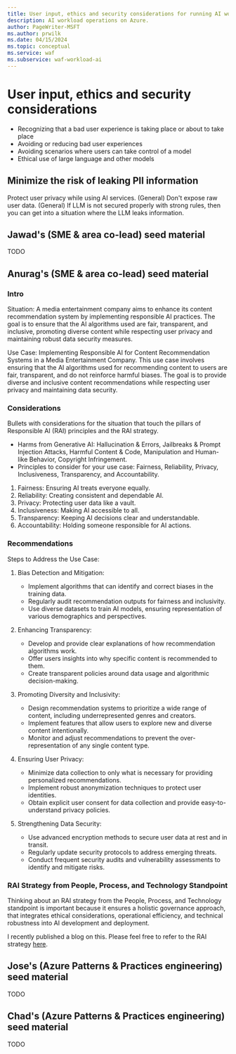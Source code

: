 ```yaml
---
title: User input, ethics and security considerations for running AI workloads on Azure
description: AI workload operations on Azure.
author: PageWriter-MSFT
ms.author: prwilk
ms.date: 04/15/2024
ms.topic: conceptual
ms.service: waf
ms.subservice: waf-workload-ai
---
```


# User input, ethics and security considerations


- Recognizing that a bad user experience is taking place or about to take place
- Avoiding or reducing bad user experiences
- Avoiding scenarios where users can take control of a model
- Ethical use of large language and other models


## Minimize the risk of leaking PII information

Protect user privacy while using AI services. (General)
Don't expose  raw user data. (General)
If LLM is not secured properly with strong rules, then you can get into a situation where the LLM leaks information.

## Jawad's (SME & area co-lead) seed material

TODO

## Anurag's (SME & area co-lead) seed material




### Intro

Situation: A media entertainment company aims to enhance its content recommendation system by implementing responsible AI practices. The goal is to ensure that the AI algorithms used are fair, transparent, and inclusive, promoting diverse content while respecting user privacy and maintaining robust data security measures.

Use Case: Implementing Responsible AI for Content Recommendation Systems in a Media Entertainment Company. This use case involves ensuring that the AI algorithms used for recommending content to users are fair, transparent, and do not reinforce harmful biases. The goal is to provide diverse and inclusive content recommendations while respecting user privacy and maintaining data security.

### Considerations

Bullets with considerations for the situation that touch the pillars of Responsible AI (RAI) principles and the RAI strategy.

- Harms from Generative AI: Hallucination & Errors, Jailbreaks & Prompt Injection Attacks, Harmful Content & Code, Manipulation and Human-like Behavior, Copyright Infringement.
- Principles to consider for your use case: Fairness, Reliability, Privacy, Inclusiveness, Transparency, and Accountability.

1. Fairness: Ensuring AI treats everyone equally.
2. Reliability: Creating consistent and dependable AI.
3. Privacy: Protecting user data like a vault.
4. Inclusiveness: Making AI accessible to all.
5. Transparency: Keeping AI decisions clear and understandable.
6. Accountability: Holding someone responsible for AI actions.

### Recommendations

Steps to Address the Use Case:

1. Bias Detection and Mitigation:
    - Implement algorithms that can identify and correct biases in the training data.
    - Regularly audit recommendation outputs for fairness and inclusivity.
    - Use diverse datasets to train AI models, ensuring representation of various demographics and perspectives.

2. Enhancing Transparency:
    - Develop and provide clear explanations of how recommendation algorithms work.
    - Offer users insights into why specific content is recommended to them.
    - Create transparent policies around data usage and algorithmic decision-making.

3. Promoting Diversity and Inclusivity:
    - Design recommendation systems to prioritize a wide range of content, including underrepresented genres and creators.
    - Implement features that allow users to explore new and diverse content intentionally.
    - Monitor and adjust recommendations to prevent the over-representation of any single content type.

4. Ensuring User Privacy:
    - Minimize data collection to only what is necessary for providing personalized recommendations.
    - Implement robust anonymization techniques to protect user identities.
    - Obtain explicit user consent for data collection and provide easy-to-understand privacy policies.

5. Strengthening Data Security:
    - Use advanced encryption methods to secure user data at rest and in transit.
    - Regularly update security protocols to address emerging threats.
    - Conduct frequent security audits and vulnerability assessments to identify and mitigate risks.

### RAI Strategy from People, Process, and Technology Standpoint

Thinking about an RAI strategy from the People, Process, and Technology standpoint is important because it ensures a holistic governance approach, that integrates ethical considerations, operational efficiency, and technical robustness into AI development and deployment.

I recently published a blog on this. Please feel free to refer to the RAI strategy [here](https://www.linkedin.com/responsible-ai-strategy-for-business-leaders).

## Jose's (Azure Patterns & Practices engineering) seed material

TODO

## Chad's (Azure Patterns & Practices engineering) seed material

TODO
